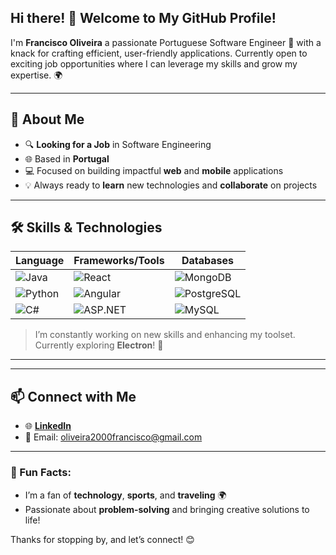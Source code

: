 ## Hi there! 👋 Welcome to My GitHub Profile!

I'm **Francisco Oliveira** a passionate Portuguese Software Engineer 🚀 with a knack for crafting efficient, user-friendly applications. Currently open to exciting job opportunities where I can leverage my skills and grow my expertise. 🌍

---

## 🌟 About Me
- 🔍 **Looking for a Job** in Software Engineering
- 🌐 Based in **Portugal**
- 💻 Focused on building impactful **web** and **mobile** applications
- 💡 Always ready to **learn** new technologies and **collaborate** on projects

---

## 🛠️ Skills & Technologies
| Language        | Frameworks/Tools         | Databases      |
| --------------- | ------------------------ | -------------- |
| ![Java](https://img.shields.io/badge/-Java-red) | ![React](https://img.shields.io/badge/-React-blue) | ![MongoDB](https://img.shields.io/badge/-MongoDB-green) |
| ![Python](https://img.shields.io/badge/-Python-blue) | ![Angular](https://img.shields.io/badge/-Angular-red) | ![PostgreSQL](https://img.shields.io/badge/-PostgreSQL-blue) |
| ![C#](https://img.shields.io/badge/-C%23-purple) | ![ASP.NET](https://img.shields.io/badge/-ASP.NET-purple) | ![MySQL](https://img.shields.io/badge/-MySQL-blue) |

> I’m constantly working on new skills and enhancing my toolset. Currently exploring **Electron**! 🚀

---

<!--
## 📈 GitHub Stats
![Francisco's GitHub stats](https://github-readme-stats.vercel.app/api?username=FranciscoOliveira55&show_icons=true&theme=radical)
-->

---

## 📫 Connect with Me
- 🌐 [**LinkedIn**](https://www.linkedin.com/in/francisco-oliveira-5b7b70216/)
- 📧 Email: oliveira2000francisco@gmail.com

---

### 💬 Fun Facts:
- I’m a fan of **technology**, **sports**, and **traveling** 🌍
- Passionate about **problem-solving** and bringing creative solutions to life!
  
Thanks for stopping by, and let’s connect! 😊





<!--
**FranciscoOliveira55/FranciscoOliveira55** is a ✨ _special_ ✨ repository because its `README.md` (this file) appears on your GitHub profile.

Here are some ideas to get you started:

- 🔭 I’m currently working on ...
- 🌱 I’m currently learning ...
- 👯 I’m looking to collaborate on ...
- 🤔 I’m looking for help with ...
- 💬 Ask me about ...
- 📫 How to reach me: ...
- 😄 Pronouns: ...
- ⚡ Fun fact: ...
-->
